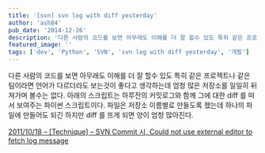 ```yaml
---
title: '[svn] svn log with diff yesterday'
author: 'ash84'
pub_date: '2014-12-26'
description: '다른 사람의 코드를 보면 아무래도 이해를 더 잘 할수 있도 특히 같은 프로젝트나 같은 팀이라면 언어가 다르더라도 보는것이 좋다고 생각하는데 엄청 많은 저장소를 일일히 뒤져가며 볼수는 없다. 아래의 스크립트는 하루전의 커밋로그와 함께 그에 대한 diff 를 떠서 보여주는 파이썬 스크립트이다. 파일은 저장소 이름별로 만들도록 했는데 하나의 파일에 만들어도 되긴 하지만 diff 를 뜨게 되면 양이 엄청 많아진다.'
featured_image: ''
tags: ['dev', 'Python', 'SVN', 'svn log with diff yesterday', '개발']
---
```



다른 사람의 코드를 보면 아무래도 이해를 더 잘 할수 있도 특히 같은 프로젝트나 같은 팀이라면 언어가 다르더라도 보는것이 좋다고 생각하는데 엄청 많은 저장소를 일일히 뒤져가며 볼수는 없다. 아래의 스크립트는 하루전의 커밋로그와 함께 그에 대한 diff 를 떠서 보여주는 파이썬 스크립트이다. 파일은 저장소 이름별로 만들도록 했는데 하나의 파일에 만들어도 되긴 하지만 diff 를 뜨게 되면 양이 엄청 많아진다. 

<script src="https://gist.github.com/AhnSeongHyun/e45217c957febb68fc06.js"></script>

[2011/10/18 – [Technique] – SVN Commit 시, Could not use external editor to fetch log message](http://ash84.tistory.com/750)



